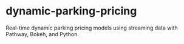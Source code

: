 # dynamic-parking-pricing
Real-time dynamic parking pricing models using streaming data with Pathway, Bokeh, and Python.
